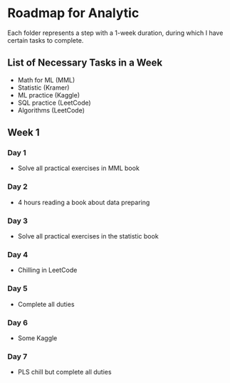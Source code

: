 # Roadmap for Analytic

Each folder represents a step with a 1-week duration, during which I have certain tasks to complete.

## List of Necessary Tasks in a Week

- Math for ML (MML)
- Statistic (Kramer)
- ML practice (Kaggle)
- SQL practice (LeetCode)
- Algorithms (LeetCode)

## Week 1

### Day 1
- Solve all practical exercises in MML book

### Day 2
- 4 hours reading a book about data preparing

### Day 3
- Solve all practical exercises in the statistic book

### Day 4
- Chilling in LeetCode

### Day 5
- Complete all duties

### Day 6
- Some Kaggle

### Day 7
- PLS chill but complete all duties

